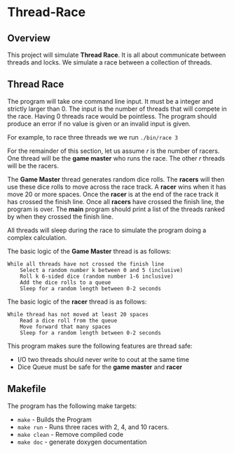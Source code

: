 # Thread-Race

## Overview
This project will simulate **Thread Race**. It is all about communicate between threads and locks. We simulate a race between a collection of threads. 

## Thread Race

The program will take one command line input. It must be a integer and strictly larger than 0. The input is the number of threads that will compete in the race. Having 0 threads race would be pointless. The program should produce an error if no value is given or an invalid input is given. 

For example, to race three threads we we run `./bin/race 3`

For the remainder of this section, let us assume $r$ is the number of racers. One thread will be the **game master** who runs the race. The other $r$ threads will be the racers.

The **Game Master** thread generates random dice rolls. The **racers** will then use these dice rolls to move across the race track. A **racer** wins when it has move 20 or more spaces. Once the **racer** is at the end of the race track it has crossed the finish line. Once all **racers** have crossed the finish line, the program is over. The **main** program should print a list of the threads ranked by when they crossed the finish line.

All threads will sleep during the race to simulate the program doing a complex calculation.

The basic logic of the **Game Master** thread is as follows:

```text
While all threads have not crossed the finish line
	Select a random number k between 0 and 5 (inclusive)
	Roll k 6-sided dice (random number 1-6 inclusive)
	Add the dice rolls to a queue
	Sleep for a random length between 0-2 seconds 
```

The basic logic of the **racer** thread is as follows:

```text
While thread has not moved at least 20 spaces
	Read a dice roll from the queue
	Move forward that many spaces
	Sleep for a random length between 0-2 seconds 
```

This program makes sure the following features are thread safe: 

- I/O two threads should never write to cout at the same time
- Dice Queue must be safe for the **game master** and **racer**

## Makefile
The program has the following make targets:

- `make`  - Builds the Program
- `make run` - Runs three races with 2, 4, and 10 racers.
- `make clean` - Remove compiled code
- `make doc` - generate doxygen documentation

